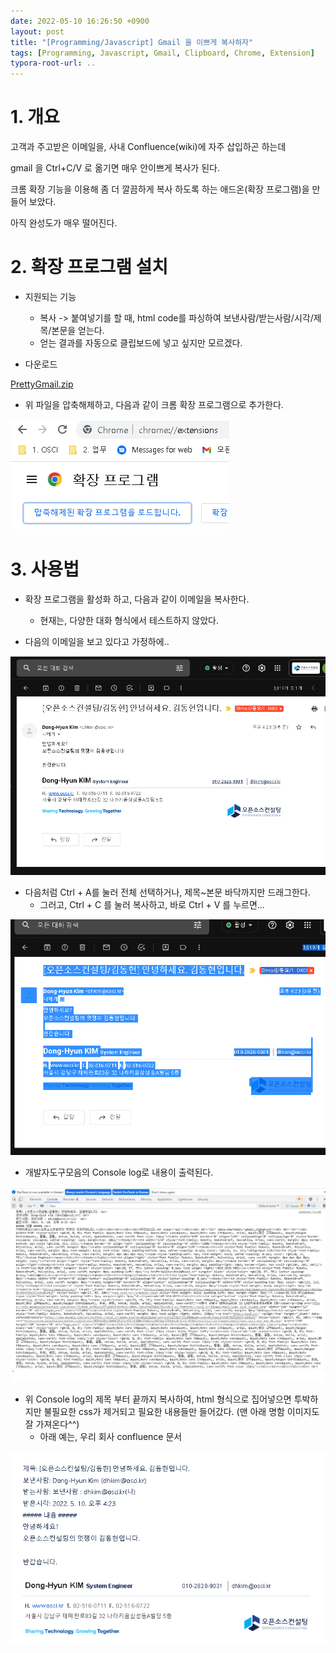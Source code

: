 ```yaml
---
date: 2022-05-10 16:26:50 +0900
layout: post
title: "[Programming/Javascript] Gmail 을 이쁘게 복사하자"
tags: [Programming, Javascript, Gmail, Clipboard, Chrome, Extension]
typora-root-url: ..
---
```


# 1. 개요

고객과 주고받은 이메일을, 사내 Confluence(wiki)에 자주 삽입하곤 하는데

gmail 을 Ctrl+C/V 로 옮기면 매우 안이쁘게 복사가 된다.



크롬 확장 기능을 이용해 좀 더 깔끔하게 복사 하도록 하는 애드온(확장 프로그램)을 만들어 보았다.

아직 완성도가 매우 떨어진다.



# 2. 확장 프로그램 설치

* 지원되는 기능
  * 복사 -> 붙여넣기를 할 때, html code를 파싱하여 보낸사람/받는사람/시각/제목/본문을 얻는다.
  * 얻는 결과를 자동으로 클립보드에 넣고 싶지만 모르겠다.



* 다운로드

[PrettyGmail.zip](/assets/upload/PrettyGmail.zip)



* 위 파일을 압축해제하고, 다음과 같이 크롬 확장 프로그램으로 추가한다.

![PrettyGmail_1](/../assets/posts/images/16-Javascript/PrettyGmail/PrettyGmail_1.png)



# 3. 사용법

* 확장 프로그램을 활성화 하고, 다음과 같이 이메일을 복사한다.
  * 현재는, 다양한 대화 형식에서 테스트하지 않았다.



* 다음의 이메일을 보고 있다고 가정하에..

![PrettyGmail_2](/../assets/posts/images/16-Javascript/PrettyGmail/PrettyGmail_2.png)





* 다음처럼 Ctrl + A를 눌러 전체 선택하거나, 제목~본문 바닥까지만 드래그한다.
  * 그러고, Ctrl + C 를 눌러 복사하고, 바로 Ctrl + V 를 누르면...

![PrettyGmail_3](/../assets/posts/images/16-Javascript/PrettyGmail/PrettyGmail_3.png)





* 개발자도구모음의 Console log로 내용이 출력된다.

![PrettyGmail_4](/../assets/posts/images/16-Javascript/PrettyGmail/PrettyGmail_4.png)





* 위 Console log의 제목 부터 끝까지 복사하여, html 형식으로 집어넣으면 투박하지만 불필요한 css가 제거되고 필요한 내용들만 들어갔다. (맨 아래 명함 이미지도 잘 가져온다^^)
  * 아래 예는, 우리 회사 confluence 문서

![PrettyGmail_5](/../assets/posts/images/16-Javascript/PrettyGmail/PrettyGmail_5.png)


